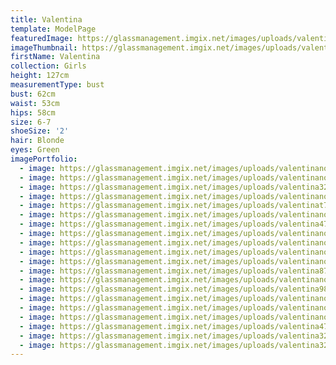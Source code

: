 ```yaml
---
title: Valentina
template: ModelPage
featuredImage: https://glassmanagement.imgix.net/images/uploads/valentinanoosa-184_preview.jpg
imageThumbnail: https://glassmanagement.imgix.net/images/uploads/valentinanoosa-83_preview-1.jpg
firstName: Valentina
collection: Girls
height: 127cm
measurementType: bust
bust: 62cm
waist: 53cm
hips: 58cm
size: 6-7
shoeSize: '2'
hair: Blonde
eyes: Green
imagePortfolio:
  - image: https://glassmanagement.imgix.net/images/uploads/valentinanoosa-125_preview.jpg
  - image: https://glassmanagement.imgix.net/images/uploads/valentinanoosa-51_preview.jpg
  - image: https://glassmanagement.imgix.net/images/uploads/valentina324786.jpg
  - image: https://glassmanagement.imgix.net/images/uploads/valentinanoosa-63_preview.jpg
  - image: https://glassmanagement.imgix.net/images/uploads/valentinat743289.jpg
  - image: https://glassmanagement.imgix.net/images/uploads/valentinanoosa-140_preview.jpg
  - image: https://glassmanagement.imgix.net/images/uploads/valentina474839.jpg
  - image: https://glassmanagement.imgix.net/images/uploads/valentinanoosa-164_preview-1.jpg
  - image: https://glassmanagement.imgix.net/images/uploads/valentinanoosa-138_preview.jpg
  - image: https://glassmanagement.imgix.net/images/uploads/valentinanoosa-44_preview.jpg
  - image: https://glassmanagement.imgix.net/images/uploads/valentinanoosa-29_preview.jpg
  - image: https://glassmanagement.imgix.net/images/uploads/valentina872364.jpg
  - image: https://glassmanagement.imgix.net/images/uploads/valentinanoosa-184_preview.jpg
  - image: https://glassmanagement.imgix.net/images/uploads/valentina987324.jpg
  - image: https://glassmanagement.imgix.net/images/uploads/valentinanoosa-107_preview.jpg
  - image: https://glassmanagement.imgix.net/images/uploads/valentinanoosa-94_preview.jpg
  - image: https://glassmanagement.imgix.net/images/uploads/valentinanoosa-83_preview-1.jpg
  - image: https://glassmanagement.imgix.net/images/uploads/valentina474839.jpg
  - image: https://glassmanagement.imgix.net/images/uploads/valentina32457689.jpg
  - image: https://glassmanagement.imgix.net/images/uploads/valentina3264789.jpg
---
```


